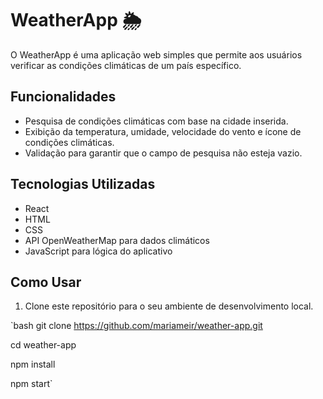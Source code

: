 # WeatherApp 🌦️

O WeatherApp é uma aplicação web simples que permite aos usuários verificar as condições climáticas de um país específico.

## Funcionalidades

- Pesquisa de condições climáticas com base na cidade inserida.
- Exibição da temperatura, umidade, velocidade do vento e ícone de condições climáticas.
- Validação para garantir que o campo de pesquisa não esteja vazio.

## Tecnologias Utilizadas

- React
- HTML
- CSS
- API OpenWeatherMap para dados climáticos
- JavaScript para lógica do aplicativo

## Como Usar

1. Clone este repositório para o seu ambiente de desenvolvimento local.

`bash
git clone https://github.com/mariameir/weather-app.git 

cd weather-app

npm install

npm start`

